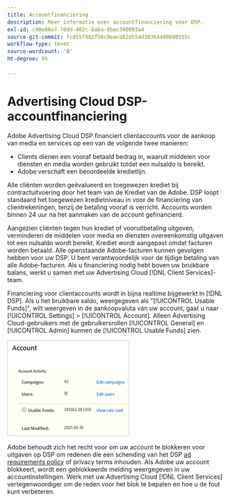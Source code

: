 ```yaml
---
title: Accountfinanciering
description: Meer informatie over accountfinanciering voor DSP.
exl-id: c90e88a7-78dd-402c-baba-9bac360093a4
source-git-commit: fcd55f882f56c9eacd82d554d30364400b99555c
workflow-type: tm+mt
source-wordcount: '0'
ht-degree: 0%

---
```


# Advertising Cloud DSP-accountfinanciering

Adobe Advertising Cloud DSP financiert clientaccounts voor de aankoop van media en services op een van de volgende twee manieren:

* Clients dienen een vooraf betaald bedrag in, waaruit middelen voor diensten en media worden gebruikt totdat een nulsaldo is bereikt.
* Adobe verschaft een beoordeelde kredietlijn.

Alle cliënten worden geëvalueerd en toegewezen krediet bij contractuitvoering door het team van de Krediet van de Adobe. DSP loopt standaard het toegewezen kredietniveau in voor de financiering van clientrekeningen, tenzij de betaling vooraf is verricht. Accounts worden binnen 24 uur na het aanmaken van de account gefinancierd.

Aangezien cliënten tegen hun krediet of vooruitbetaling uitgeven, verminderen de middelen voor media en diensten overeenkomstig uitgaven tot een nulsaldo wordt bereikt. Krediet wordt aangepast omdat facturen worden betaald. Alle openstaande Adobe-facturen kunnen gevolgen hebben voor uw DSP. U bent verantwoordelijk voor de tijdige betaling van alle Adobe-facturen. Als u financiering nodig hebt boven uw bruikbare balans, werkt u samen met uw Advertising Cloud [!DNL Client Services]-team.

Financiering voor clientaccounts wordt in bijna realtime bijgewerkt in [!DNL DSP]. Als u het bruikbare saldo, weergegeven als &quot;[!UICONTROL Usable Funds]&quot;, wilt weergeven in de aankoopvaluta van uw account, gaat u naar [!UICONTROL Settings] > [!UICONTROL Account]. Alleen Advertising Cloud-gebruikers met de gebruikersrollen [!UICONTROL General] en [!UICONTROL Admin] kunnen de [!UICONTROL Usable Funds] zien.

![Bruikbare fondsen voor een rekening](/help/dsp/assets/account-usable-funds.png)

Adobe behoudt zich het recht voor om uw account te blokkeren voor uitgaven op DSP om redenen die een schending van het DSP [ad requirements policy](/help/policies/ad-requirements-policy.md) of privacy terms inhouden. Als Adobe uw account blokkeert, wordt een geblokkeerde melding weergegeven in uw accountinstellingen. Werk met uw Advertising Cloud [!DNL Client Services] vertegenwoordiger om de reden voor het blok te bepalen en hoe u de fout kunt verbeteren.
